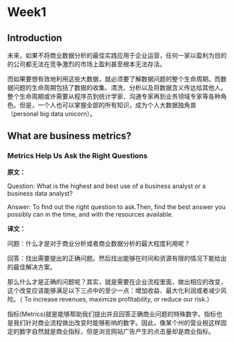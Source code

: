 # Week1
## Introduction
未来，如果不将商业数据分析的最佳实践应用于企业运营，任何一家以盈利为目的的公司都无法在竞争激烈的市场上盈利甚至根本无法存活。

而如果要想有效地利用这些大数据，就必须要了解数据问题的整个生命周期。而数据问题的生命周期包括了数据的收集、清洗、分析以及将数据含义传达给其他人。整个生命周期或许需要从程序员到统计学家、沟通专家再到业务领域专家等各种角色。但是，一个人也可以掌握全部的所有知识，成为个人大数据独角兽（personal big data unicorn）。

## What are business metrics?

### Metrics Help Us Ask the Right Questions
**原文：**

Question: What is the highest and best use of a business analyst or a business data analyst?

Answer: To find out the right question to ask.Then, find the best answer you possibly can in the time, and with the resources available.

**译文：**

问题：什么才是对于商业分析或者商业数据分析的最大程度利用呢？

回答：找出需要提出的正确问题。然后找出能够在时间和资源有限的情况下能给出的最佳解决方案。

那么什么才是正确的问题呢？其实，就是需要在企业流程里面，做出相应的改变，这个改变应该能够满足以下三点中的至少一点：增加收益、最大化利润或者减少风险。（
To increase revenues, maximize profitability, or reduce our risk.）

指标(Metrics)就是能够帮助我们提出并且回答正确商业问题的特殊数字。指标也是我们针对商业流程做出改变时能够影响的数字。因此，像某个州的营业税这样固定的数字自然就是商业指标，但是浏览网站广告产生的点击量却是商业指标。

